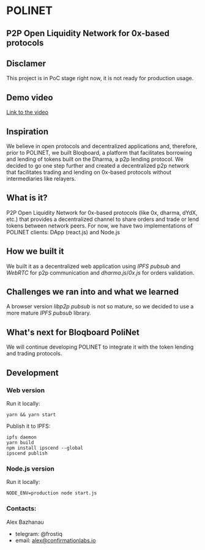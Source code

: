 # POLINET
## P2P Open Liquidity Network for 0x-based protocols

## Disclamer
This project is in PoC stage right now, it is not ready for production usage.

## Demo video
[Link to the video](https://drive.google.com/file/d/18Gs_z9fOCSJvsNsog7U5bHXsFMyHmEhb/view?usp=sharing)

## Inspiration
We believe in open protocols and decentralized applications and, therefore, prior to POLINET, we built Bloqboard, a platform that facilitates borrowing and lending of tokens built on the Dharma, a p2p lending protocol. We decided to go one step further and created a decentralized p2p network that facilitates trading and lending on 0x-based protocols without intermediaries like relayers.     

## What is it?
P2P Open Liquidity Network for 0x-based protocols (like 0x, dharma, dYdX, etc.) that provides a decentralized channel to share orders and trade or lend tokens between network peers.
For now, we have two implementations of POLINET clients: DApp (react.js) and Node.js

## How we built it
We built it as a decentralized web application using _IPFS pubsub_ and _WebRTC_ for p2p communication and _dharma.js_/_0x.js_ for orders validation.

## Challenges we ran into and what we learned
A browser version _libp2p pubsub_ is not so mature, so we decided to use a more mature _IPFS pubsub_ library.

## What's next for Bloqboard PoliNet
We will continue developing POLINET to integrate it with the token lending and trading protocols.

## Development
### Web version
Run it locally:
```
yarn && yarn start
```

Publish it to IPFS:
```
ipfs daemon
yarn build
npm install ipscend --global
ipscend publish
```

### Node.js version
Run it locally:
```
NODE_ENV=production node start.js
```

### Contacts:
Alex Bazhanau
- telegram: @frostiq
- email: alex@confirmationlabs.io
